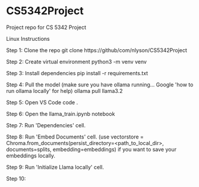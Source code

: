 # CS5342Project
Project repo for CS 5342 Project

Linux Instructions

Step 1: Clone the repo 
git clone https://github/com/nlyson/CS5342Project

Step 2: Create virtual environment
python3 -m venv venv

Step 3: Install dependencies
pip install -r requirements.txt

Step 4: Pull the model (make sure you have ollama running... Google 'how to run ollama locally' for help)
ollama pull llama3.2

Step 5: Open VS Code
code .

Step 6: Open the llama_train.ipynb notebook

Step 7: Run 'Dependencies' cell.

Step 8: Run 'Embed Documents' cell.  (use vectorstore = Chroma.from_documents(persist_directory=<path_to_local_dir>, documents=splits, embedding=embeddings) if you want to save your embeddings locally.

Step 9: Run 'Initialize Llama locally' cell.

Step 10: 

